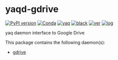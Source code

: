 # yaqd-gdrive

[![PyPI version](https://badge.fury.io/py/yaqd-gdrive.svg)](https://badge.fury.io/py/yaqd-gdrive)
[![Conda](https://img.shields.io/conda/vn/conda-forge/yaqd-gdrive)](https://anaconda.org/conda-forge/yaqd-gdrive)
[![yaq](https://img.shields.io/badge/framework-yaq-orange)](https://yaq.fyi/)
[![black](https://img.shields.io/badge/code--style-black-black)](https://black.readthedocs.io/)
[![ver](https://img.shields.io/badge/calver-YYYY.0M.MICRO-blue)](https://calver.org/)
[![log](https://img.shields.io/badge/change-log-informational)](https://gitlab.com/yaq/yaqd-gdrive/-/blob/master/CHANGELOG.md)

yaq daemon interface to Google Drive

This package contains the following daemon(s):
- [gdrive](https://yaq.fyi/daemons/gdrive/)
